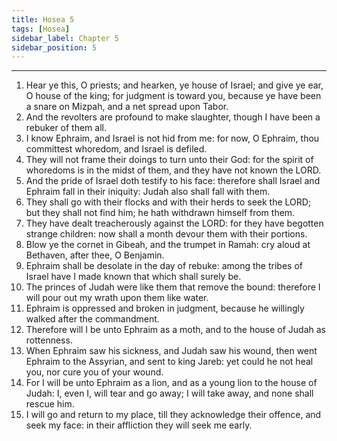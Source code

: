```yaml
---
title: Hosea 5
tags: [Hosea]
sidebar_label: Chapter 5
sidebar_position: 5
---
```


---
1. Hear ye this, O priests; and hearken, ye house of Israel; and give ye ear, O house of the king; for judgment is toward you, because ye have been a snare on Mizpah, and a net spread upon Tabor.
2. And the revolters are profound to make slaughter, though I have been a rebuker of them all.
3. I know Ephraim, and Israel is not hid from me: for now, O Ephraim, thou committest whoredom, and Israel is defiled.
4. They will not frame their doings to turn unto their God: for the spirit of whoredoms is in the midst of them, and they have not known the LORD.
5. And the pride of Israel doth testify to his face: therefore shall Israel and Ephraim fall in their iniquity: Judah also shall fall with them.
6. They shall go with their flocks and with their herds to seek the LORD; but they shall not find him; he hath withdrawn himself from them.
7. They have dealt treacherously against the LORD: for they have begotten strange children: now shall a month devour them with their portions.
8. Blow ye the cornet in Gibeah, and the trumpet in Ramah: cry aloud at Bethaven, after thee, O Benjamin.
9. Ephraim shall be desolate in the day of rebuke: among the tribes of Israel have I made known that which shall surely be.
10. The princes of Judah were like them that remove the bound: therefore I will pour out my wrath upon them like water.
11. Ephraim is oppressed and broken in judgment, because he willingly walked after the commandment.
12. Therefore will I be unto Ephraim as a moth, and to the house of Judah as rottenness.
13. When Ephraim saw his sickness, and Judah saw his wound, then went Ephraim to the Assyrian, and sent to king Jareb: yet could he not heal you, nor cure you of your wound.
14. For I will be unto Ephraim as a lion, and as a young lion to the house of Judah: I, even I, will tear and go away; I will take away, and none shall rescue him.
15. I will go and return to my place, till they acknowledge their offence, and seek my face: in their affliction they will seek me early.